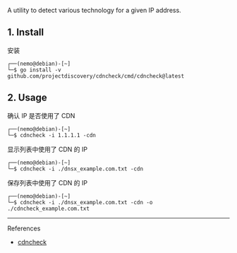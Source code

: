 A utility to detect various technology for a given IP address.

## 1. Install

安装

```
┌──(nemo@debian)-[~]
└─$ go install -v github.com/projectdiscovery/cdncheck/cmd/cdncheck@latest
```

## 2. Usage

确认 IP 是否使用了 CDN

```
┌──(nemo@debian)-[~]
└─$ cdncheck -i 1.1.1.1 -cdn
```

显示列表中使用了 CDN 的 IP

```
┌──(nemo@debian)-[~]
└─$ cdncheck -i ./dnsx_example.com.txt -cdn
```

保存列表中使用了 CDN 的 IP

```
┌──(nemo@debian)-[~]
└─$ cdncheck -i ./dnsx_example.com.txt -cdn -o ./cdncheck_example.com.txt
```

---

References

- [cdncheck](https://github.com/projectdiscovery/cdncheck)

